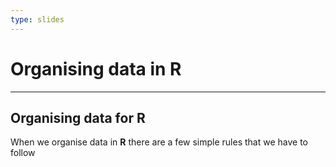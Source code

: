 ```yaml
---
type: slides
---
```


# Organising data in R

---

## Organising data for R

When we organise data in **R** there are a few simple rules that we have to follow
